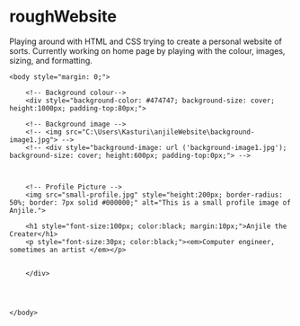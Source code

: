 # roughWebsite
Playing around with HTML and CSS trying to create a personal website of sorts. Currently working on home page by playing with the colour, images, sizing, and formatting. 

<!DOCTYPE html>

<!-- Home Page-->
<html lang="en">
    <head>
        <meta charset="utf-8">
        <title>Anjile's First Website</title>
        <link rel="shortcut icon" type="image/jpg" href="C:\Users\Kasturi\Documents\33001-2-moon.png"/> 
    </head>  

    <body style="margin: 0;">

        <!-- Background colour-->
        <div style="background-color: #474747; background-size: cover; height:1000px; padding-top:80px;">

        <!-- Background image -->
        <!-- <img src="C:\Users\Kasturi\anjileWebsite\background-image1.jpg"> --> 
        <!-- <div style="background-image: url ('background-image1.jpg'); background-size: cover; height:600px; padding-top:0px;"> -->
        

            
        <!-- Profile Picture -->
        <img src="small-profile.jpg" style="height:200px; border-radius: 50%; border: 7px solid #000000;" alt="This is a small profile image of Anjile.">
        
        <h1 style="font-size:100px; color:black; margin:10px;">Anjile the Creater</h1>
        <p style="font-size:30px; color:black;"><em>Computer engineer, sometimes an artist </em></p>
        
        
        </div> 
       
      
      
    
    </body>
</html>
